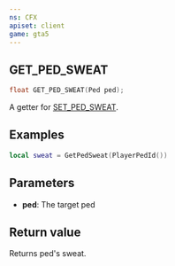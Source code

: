 ```yaml
---
ns: CFX
apiset: client
game: gta5
---
```

## GET_PED_SWEAT

```c
float GET_PED_SWEAT(Ped ped);
```
A getter for [SET_PED_SWEAT](#_0x27B0405F59637D1F).

## Examples

```lua
local sweat = GetPedSweat(PlayerPedId())
```

## Parameters
* **ped**: The target ped

## Return value
Returns ped's sweat.